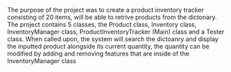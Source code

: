 The purpose of the project was to create a product inventory tracker consisting of 20 items, will be able to retrive products from the dictonary.
The project contains 5 classes, the Product class, Inventory class, InventoryManager class, ProductInventoryTracker (Main) class and a Tester class.
When called upon, the system will search the dictoanry and display the inputted product alongside its current quantity, the quantity can be modified by adding and removing features that are inside of the InventoryManager class 
